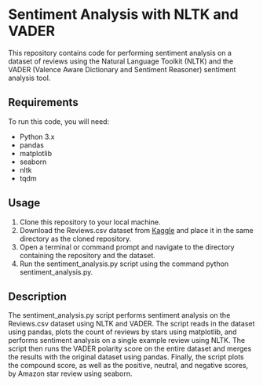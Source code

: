 # Sentiment Analysis with NLTK and VADER

This repository contains code for performing sentiment analysis on a dataset of reviews using the Natural Language Toolkit (NLTK) and the VADER (Valence Aware Dictionary and Sentiment Reasoner) sentiment analysis tool.

## Requirements

To run this code, you will need:

- Python 3.x
- pandas
- matplotlib
- seaborn
- nltk
- tqdm

## Usage

1. Clone this repository to your local machine.
2. Download the Reviews.csv dataset from [Kaggle](https://www.kaggle.com/code/robikscube/sentiment-analysis-python-youtube-tutorial/input?select=Reviews.csv) and place it in the same directory as the cloned repository.
3. Open a terminal or command prompt and navigate to the directory containing the repository and the dataset.
4. Run the sentiment_analysis.py script using the command python sentiment_analysis.py.

## Description

The sentiment_analysis.py script performs sentiment analysis on the Reviews.csv dataset using NLTK and VADER. The script reads in the dataset using pandas, plots the count of reviews by stars using matplotlib, and performs sentiment analysis on a single example review using NLTK. The script then runs the VADER polarity score on the entire dataset and merges the results with the original dataset using pandas. Finally, the script plots the compound score, as well as the positive, neutral, and negative scores, by Amazon star review using seaborn.
